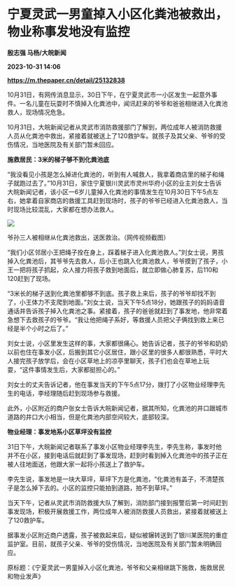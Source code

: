 # 宁夏灵武一男童掉入小区化粪池被救出，物业称事发地没有监控
**殷志强 马杨/大皖新闻**

**2023-10-31 14:06**

**https://m.thepaper.cn/detail/25132838**

10月31日，有网传消息显示，30日下午，在宁夏灵武市一小区发生一起意外事件。一名儿童在玩耍时不慎掉入化粪池中，闻讯赶来的爷爷和爸爸相继进入化粪池救人，现场情况危急。

10月31日，大皖新闻记者从灵武市消防救援部门了解到，两位成年人被消防救援人员从化粪池中救出，紧接着就被送上了120救护车。就孩子及其父亲、爷爷的受伤情况，当地医院及有关部门暂未回应。

**施救居民：3米的梯子够不到化粪池底**

“我没看见小孩是怎么掉进化粪池的，听到有人喊救人，我拿着商店里的梯子和绳子就跑过去了。”10月31日，家住宁夏银川灵武市灵州华府小区的业主刘女士告诉大皖新闻记者，该小区一6岁儿童掉入化粪池的事情发生在10月30日下午5点左右，她拿着自家商店的救援工具赶到现场时，孩子的爷爷已经进入化粪池救人，当时现场比较混乱，大家都在想办法救人。

![](https://imagecloud.thepaper.cn/thepaper/image/276/408/18.jpg)

爷孙三人被相继从化粪池救出，送医救治。（网传视频截图）

“我们小区邻居小王把绳子拴在身上，踩着梯子进入化粪池救人。”刘女士说，男孩掉入化粪池后，其爷爷先去救人，后小王也跳入化粪池救人，爷爷摸到了孩子，小王一把将孩子抓起，众人接力将孩子救到地面后，就立即做心肺复苏，后110和120赶到了现场。

“3米长的梯子送到化粪池里都够不到底。孩子救上来后，孩子的爷爷却找不到了，小王体力不支爬到地面。”刘女士说，当天下午5点18分，她跟孩子的妈妈语音通话并告诉孩子掉入化粪池之事。紧接着，孩子的爸爸就赶到了事发地，他非常着急想下去救孩子的爷爷。“我让他把绳子系好，等救援人员把父子俩找到救上来已经是半个小时之后了。”

刘女士说，小区里发生这样的事，大家都很痛心。她告诉记者，孩子的爷爷和奶奶以前也住在事发小区，后搬到其它小区居住，跟小区里的很多人都很熟悉，平时大人接完孩子放学后，会在小区草地上的凉亭里聊天，孩子们也会在草地上玩耍，“这件事情发生后，大家都挺担心的。”

刘女士的丈夫告诉记者，他在事发当天的下午5点17分，拨打了小区物业经理李先生的电话，李经理随后赶到现场参与救援。

此外，小区附近的商户张女士告诉大皖新闻记者，据其所知，化粪池的井口跟城市道路的井口大小相当，但是化粪池内部空间较大，底部较深。

**物业经理：事发地系小区草坪没有监控**

31日下午，大皖新闻记者联系了事发小区物业经理李先生，李先生称，事发时他并不在小区，接到电话后就赶到了事发现场，赶到时看到掉入化粪池中的孩子正在被人往地面送，他跟大家一起将小孩送上了救护车。

李先生说，事发地是一块大草坪，草坪下方是化粪池，“化粪池有盖子，不清楚孩子是怎么掉下去的。小区的监控只能拍到道路，拍不到草坪。”

当天下午，记者从灵武市消防救援大队了解到，消防部门接到报警后第一时间赶到事发现场，积极开展救援工作，两位成年人被消防救援人员救出，紧接着就被送上了120救护车。

据事发小区附近商户透露，孩子被救起来后，疑似被辗转送到了银川某医院的重症监护室。目前，就孩子父亲、爷爷的受伤情况，当地医院及有关部门暂未明确回应。

原标题：《宁夏灵武一男童掉入小区化粪池，爷爷和父亲相继跳下施救，施救居民和物业发声》